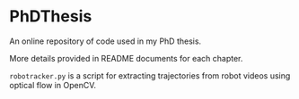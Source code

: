 # PhDThesis

An online repository of code used in my PhD thesis.  

More details provided in README documents for each chapter.  

`robotracker.py` is a script for extracting trajectories from robot videos using optical flow in OpenCV.  
